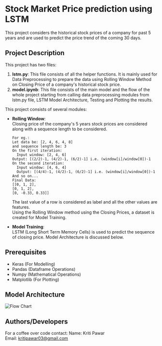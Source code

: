 # Stock Market Price prediction using LSTM

This project considers the historical stock prices of a company for past 5 years and are used to predict the price trend of the coming 30 days.

## Project Description

This project has two files:  
  1. **lstm.py**:
    This file consists of all the helper functions. It is mainly used for Data Preprocessing to prepare the data using Rolling Window       Method on Closing Price of a company's historical stock price.
  2. **model.ipynb**:
    This file consists of the main model and the flow of the whole project starting from calling data preprocessing modules from lstm.py     file, LSTM Model Architecture, Testing and Plotting the results.

This project consists of several modules:

- **Rolling Window**:  
  Closing price of the company's 5 years stock prices are considered along with a sequence length to be considered.   
  ```
  For eg.:
  Let data be: [2, 4, 6, 4, 8]
  and sequence length be: 3
  On the first iteration:
    Input window: [2, 4, 6]
  Output: [(2/2)-1, (4/2)-1, (6/2)-1] i.e. (window[i]/window[0])-1
  On the second iteration:
    Input window: [4, 6, 4]
    Output: [(4/4)-1, (4/2)-1, (6/2)-1] i.e. (window[i]/window[0])-1
  And so on...
  Final Data:
  [[0, 1, 2],
  [0, 1, 2],
  [0, -0.33, 0.33]]
  ```
  The last value of a row is considered as label and all the other values are features.  
  Using the Rolling Window method using the Closing Prices, a dataset is created for Model Training.  
   
- **Model Training**:  
  LSTM (Long Short Term Memory Cells) is used to predict the sequence of closing price. Model Architecture is discussed below.  
  
## Prerequisites
  
  - Keras (For Modelling)
  - Pandas (Dataframe Operations)
  - Numpy (Mathematical Operations)
  - Matplotlib (For Plotting)
  
## Model Architecture

  ![Flow Chart](https://raw.githubusercontent.com/kritipawar/Stock-Market-Price-prediction-Trading-Bot-/master/flow.jpg)
  
## Authors/Developers
For a coffee over code contact: 
Name: Kriti Pawar  
Email: kritipawar03@gmail.com   

